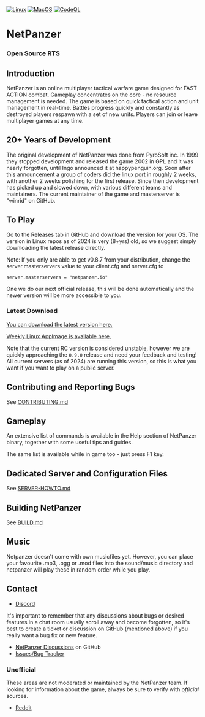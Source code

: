 [![Linux](https://github.com/netpanzer/netpanzer/actions/workflows/c-cpp.yml/badge.svg)](https://github.com/netpanzer/netpanzer/actions/workflows/c-cpp.yml)
[![MacOS](https://github.com/netpanzer/netpanzer/actions/workflows/macos.yml/badge.svg)](https://github.com/netpanzer/netpanzer/actions/workflows/macos.yml)
[![CodeQL](https://github.com/netpanzer/netpanzer/actions/workflows/codeql.yml/badge.svg)](https://github.com/netpanzer/netpanzer/actions/workflows/codeql.yml)
# NetPanzer
### Open Source RTS

## Introduction

NetPanzer is an online multiplayer tactical warfare game designed for FAST
ACTION combat. Gameplay concentrates on the core - no resource management is
needed. The game is based on quick tactical action and unit management in
real-time. Battles progress quickly and constantly as destroyed players respawn
with a set of new units. Players can join or leave multiplayer games at any
time.

## 20+ Years of Development

The original development of NetPanzer was done from PyroSoft inc. In
1999 they stopped development and released the game 2002 in GPL and it was nearly
forgotten, until Ingo announced it at happypenguin.org. Soon after this
announcement a group of coders did the linux port in roughly 2 weeks, with
another 2 weeks polishing for the first release. Since then development has picked up and slowed
down, with various different teams and maintainers. The current maintainer of the game and masterserver
is "winrid" on GitHub.

## To Play

Go to the Releases tab in GitHub and download the version for your OS. The version in Linux repos as of 2024
is very (8+yrs) old, so we suggest simply downloading the latest release directly.

Note: If you only are able to get v0.8.7 from your distribution, change the
server.masterservers value to your client.cfg and server.cfg to

    server.masterservers = "netpanzer.io"

One we do our next official release, this will be done automatically and the
newer version will be more accessible to you.

### Latest Download

[You can download the latest version here.](https://github.com/netpanzer/netpanzer/releases/tag/0.9.0-RC-6)

[Weekly Linux AppImage is available here.](https://github.com/netpanzer/netpanzer/releases/tag/appimage-weekly)

Note that the current RC version is considered unstable, however we are quickly approaching the `0.9.0` release and
need your feedback and testing! All current servers (as of 2024) are running this version, so this is what you want
if you want to play on a public server.

## Contributing and Reporting Bugs

See [CONTRIBUTING.md](https://github.com/netpanzer/netpanzer/blob/master/CONTRIBUTING.md)

## Gameplay

An extensive list of commands is available in the Help section of NetPanzer binary,
together with some useful tips and guides.

The same list is available while in game too - just press F1 key.

## Dedicated Server and Configuration Files

See
[SERVER-HOWTO.md](https://github.com/netpanzer/netpanzer/blob/master/docs/SERVER-HOWTO.md)

## Building NetPanzer

See [BUILD.md](https://github.com/netpanzer/netpanzer/blob/master/BUILD.md)

## Music

Netpanzer doesn't come with own musicfiles yet. However, you can place your
favourite .mp3, .ogg or .mod files into the sound/music directory and netpanzer
will play these in random order while you play.

## Contact

* [Discord](https://discord.gg/kCAB2CMswd)

It's important to remember that any discussions about bugs or desired features
in a chat room usually scroll away and become forgotten, so it's best to
create a ticket or discussion on GitHub (mentioned above) if you really want a
bug fix or new feature.

* [NetPanzer Discussions](https://github.com/netpanzer/netpanzer/discussions) on GitHub
* [Issues/Bug Tracker](https://github.com/netpanzer/netpanzer/issues)

### Unofficial

These areas are not moderated or maintained by the NetPanzer team. If looking
for information about the game, always be sure to verify with *official*
sources.

* [Reddit](https://www.reddit.com/r/netpanzer)
